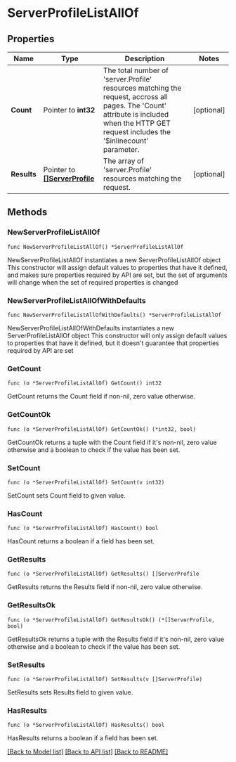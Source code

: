 # ServerProfileListAllOf

## Properties

Name | Type | Description | Notes
------------ | ------------- | ------------- | -------------
**Count** | Pointer to **int32** | The total number of &#39;server.Profile&#39; resources matching the request, accross all pages. The &#39;Count&#39; attribute is included when the HTTP GET request includes the &#39;$inlinecount&#39; parameter. | [optional] 
**Results** | Pointer to [**[]ServerProfile**](server.Profile.md) | The array of &#39;server.Profile&#39; resources matching the request. | [optional] 

## Methods

### NewServerProfileListAllOf

`func NewServerProfileListAllOf() *ServerProfileListAllOf`

NewServerProfileListAllOf instantiates a new ServerProfileListAllOf object
This constructor will assign default values to properties that have it defined,
and makes sure properties required by API are set, but the set of arguments
will change when the set of required properties is changed

### NewServerProfileListAllOfWithDefaults

`func NewServerProfileListAllOfWithDefaults() *ServerProfileListAllOf`

NewServerProfileListAllOfWithDefaults instantiates a new ServerProfileListAllOf object
This constructor will only assign default values to properties that have it defined,
but it doesn't guarantee that properties required by API are set

### GetCount

`func (o *ServerProfileListAllOf) GetCount() int32`

GetCount returns the Count field if non-nil, zero value otherwise.

### GetCountOk

`func (o *ServerProfileListAllOf) GetCountOk() (*int32, bool)`

GetCountOk returns a tuple with the Count field if it's non-nil, zero value otherwise
and a boolean to check if the value has been set.

### SetCount

`func (o *ServerProfileListAllOf) SetCount(v int32)`

SetCount sets Count field to given value.

### HasCount

`func (o *ServerProfileListAllOf) HasCount() bool`

HasCount returns a boolean if a field has been set.

### GetResults

`func (o *ServerProfileListAllOf) GetResults() []ServerProfile`

GetResults returns the Results field if non-nil, zero value otherwise.

### GetResultsOk

`func (o *ServerProfileListAllOf) GetResultsOk() (*[]ServerProfile, bool)`

GetResultsOk returns a tuple with the Results field if it's non-nil, zero value otherwise
and a boolean to check if the value has been set.

### SetResults

`func (o *ServerProfileListAllOf) SetResults(v []ServerProfile)`

SetResults sets Results field to given value.

### HasResults

`func (o *ServerProfileListAllOf) HasResults() bool`

HasResults returns a boolean if a field has been set.


[[Back to Model list]](../README.md#documentation-for-models) [[Back to API list]](../README.md#documentation-for-api-endpoints) [[Back to README]](../README.md)


